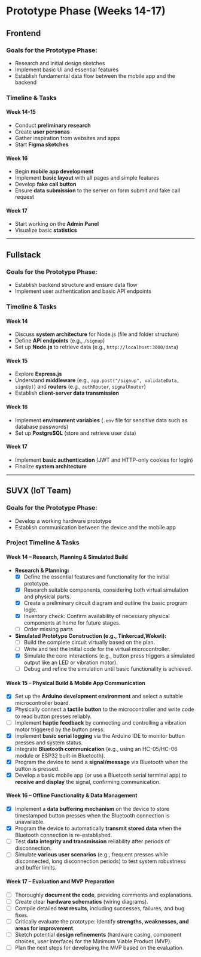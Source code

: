# Prototype Phase (Weeks 14-17)

## Frontend  
### Goals for the Prototype Phase:  
- Research and initial design sketches  
- Implement basic UI and essential features  
- Establish fundamental data flow between the mobile app and the backend  

### Timeline & Tasks  

#### **Week 14-15**  
- Conduct **preliminary research**  
- Create **user personas**  
- Gather inspiration from websites and apps  
- Start **Figma sketches**  

#### **Week 16**  
- Begin **mobile app development**  
- Implement **basic layout** with all pages and simple features  
- Develop **fake call button**  
- Ensure **data submission** to the server on form submit and fake call request  

#### **Week 17**  
- Start working on the **Admin Panel**  
- Visualize basic **statistics**  

---

## Fullstack  
### Goals for the Prototype Phase:  
- Establish backend structure and ensure data flow  
- Implement user authentication and basic API endpoints  

### Timeline & Tasks  

#### **Week 14**  
- Discuss **system architecture** for Node.js (file and folder structure)  
- Define **API endpoints** (e.g., `/signup`)  
- Set up **Node.js** to retrieve data (e.g., `http://localhost:3000/data`)  

#### **Week 15**  
- Explore **Express.js**  
- Understand **middleware** (e.g., `app.post("/signup", validateData, signUp)`) and **routers** (e.g., `authRouter`, `signalRouter`)  
- Establish **client-server data transmission**  

#### **Week 16**  
- Implement **environment variables** (`.env` file for sensitive data such as database passwords)  
- Set up **PostgreSQL** (store and retrieve user data)  

#### **Week 17**  
- Implement **basic authentication** (JWT and HTTP-only cookies for login)  
- Finalize **system architecture**  

---

## SUVX (IoT Team)  
### Goals for the Prototype Phase:  
- Develop a working hardware prototype  
- Establish communication between the device and the mobile app  

### Project Timeline & Tasks

#### **Week 14 – Research, Planning & Simulated Build**

* **Research & Planning:**
    * [x] Define the essential features and functionality for the initial prototype.
    * [x] Research suitable components, considering both virtual simulation and physical parts.
    * [x] Create a preliminary circuit diagram and outline the basic program logic.
    * [x] Inventory check: Confirm availability of necessary physical components at home for future stages.
    * [ ] Order missing parts
* **Simulated Prototype Construction (e.g., Tinkercad,Wokwi):**
    * [ ] Build the complete circuit virtually based on the plan.
    * [ ] Write and test the initial code for the virtual microcontroller.
    * [x] Simulate the core interactions (e.g., button press triggers a simulated output like an LED or vibration motor).
    * [ ] Debug and refine the simulation until basic functionality is achieved.

#### **Week 15 – Physical Build & Mobile App Communication**

* [x] Set up the **Arduino development environment** and select a suitable microcontroller board.
* [x] Physically connect a **tactile button** to the microcontroller and write code to read button presses reliably.
* [ ] Implement **haptic feedback** by connecting and controlling a vibration motor triggered by the button press.
* [x] Implement **basic serial logging** via the Arduino IDE to monitor button presses and system status.
* [x] Integrate **Bluetooth communication** (e.g., using an HC-05/HC-06 module or ESP32 built-in Bluetooth).
* [x] Program the device to send a **signal/message** via Bluetooth when the button is pressed.
* [x] Develop a basic mobile app (or use a Bluetooth serial terminal app) to **receive and display** the signal, confirming communication.

#### **Week 16 – Offline Functionality & Data Management**

* [x] Implement a **data buffering mechanism** on the device to store timestamped button presses when the Bluetooth connection is unavailable.
* [x] Program the device to automatically **transmit stored data** when the Bluetooth connection is re-established.
* [ ] Test **data integrity and transmission** reliability after periods of disconnection.
* [ ] Simulate **various user scenarios** (e.g., frequent presses while disconnected, long disconnection periods) to test system robustness and buffer limits.

#### **Week 17 – Evaluation and MVP Preparation**

* [ ] Thoroughly **document the code**, providing comments and explanations.
* [ ] Create clear **hardware schematics** (wiring diagrams).
* [ ] Compile detailed **test results**, including successes, failures, and bug fixes.
* [ ] Critically evaluate the prototype: Identify **strengths, weaknesses, and areas for improvement**.
* [ ] Sketch potential **design refinements** (hardware casing, component choices, user interface) for the Minimum Viable Product (MVP).
* [ ] Plan the next steps for developing the MVP based on the evaluation.

